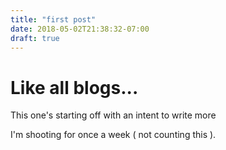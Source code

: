 ```yaml
---
title: "first post"
date: 2018-05-02T21:38:32-07:00
draft: true
---
```

# Like all blogs...
This one's starting off with an intent to write more

I'm shooting for once a week ( not counting this ). 


